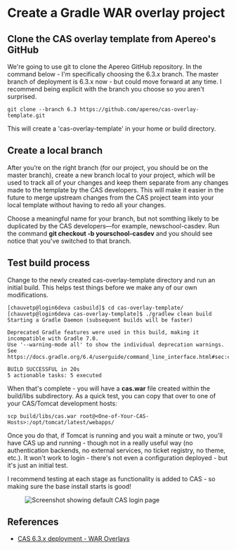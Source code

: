 # Create a Gradle WAR overlay project

## Clone the CAS overlay template from Apereo's GitHub

We're going to use git to clone the Apereo GitHub repository.  In the command below - I'm specifically choosing the 6.3.x branch.  The master branch of deployment is 6.3.x now - but could move forward at any time. I recommend being explicit with the branch you choose so you aren't surprised.

```
git clone --branch 6.3 https://github.com/apereo/cas-overlay-template.git
```

This will create a 'cas-overlay-template' in your home or build directory.

## Create a local branch

After you’re on the right branch (for our project, you should be on the master branch), create a new branch local to your project, which will be used to track all of your changes and keep them separate from any changes made to the template by the CAS developers. This will make it easier in the future to merge upstream changes from the CAS project team into your local template without having to redo all your changes.

Choose a meaningful name for your branch, but not somthing likely to be duplicated by the CAS developers—for example, newschool-casdev. Run the command **git checkout -b yourschool-casdev** and you should see notice that you've switched to that branch.

## Test build process

Change to the newly created cas-overlay-template directory and run an initial build.  This helps test things before we make any of our own modifications.

``` console
[chauvetp@login6deva casbuild]$ cd cas-overlay-template/
[chauvetp@login6deva cas-overlay-template]$ ./gradlew clean build
Starting a Gradle Daemon (subsequent builds will be faster)

Deprecated Gradle features were used in this build, making it incompatible with Gradle 7.0.
Use '--warning-mode all' to show the individual deprecation warnings.
See https://docs.gradle.org/6.4/userguide/command_line_interface.html#sec:command_line_warnings

BUILD SUCCESSFUL in 20s
5 actionable tasks: 5 executed
```

When that's complete - you will have a **cas.war** file created within the build/libs subdirectory.  As a quick test, you can copy that over to one of your CAS/Tomcat development hosts:
```
scp build/libs/cas.war root@<One-of-Your-CAS-Hosts>:/opt/tomcat/latest/webapps/
```

Once you do that, if Tomcat is running and you wait a minute or two, you'll have CAS up and running - though not in a really useful way (no authentication backends, no external services, no ticket registry, no theme, etc.).  It won't work to login - there's not even a configuration deployed - but it's just an initial test.

I recommend testing at each stage as functionality is added to CAS - so making sure the base install starts is good!

<figure>
  <img src="https://paulchauvet.github.io/deploying-cas/images/cas-default-login.png" alt="Screenshot showing default CAS login page"/>
</figure>


## References
* [CAS 6.3.x deployment - WAR Overlays](https://fawnoos.com/2020/11/09/cas63-gettingstarted-overlay/)